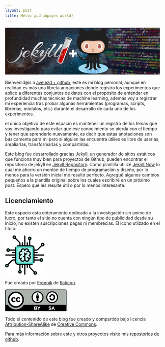 ```yaml
---
layout: post
title: Hello githubpages world!
---
```


![post head](/images/articles/head1.png)

Bienvenid@s a [avelezd + github](https://avelezd.github.io/), este es mi blog personal, aunque en realidad es más una libreta anoaciones donde registro los experimentos que aplico a diferentes conjuntos de datos con el propósito de entender en profundidad muchas técnicas de machine learning, además voy a registrar mi experiencia tras probar algunas herramientas (programas, scripts, librerias, módulos, etc.) durante el desarrollo de cada uno de los experimentos.

el único objetivo de este espacio es mantener un registro de los temas que voy investigando para evitar que ese conocimiento se pierda con el tiempo y tener que aprenderlo nuevamente, es decir que estas anotaciones son básicamente para mi pero si alguien las encuentra útilies es libre de usarlas, ampliarlas, transformarlas y compartirlas.

Este blog fue desarrollado gracias [Jekyll](https://jekyllrb.com/), un generador de sitios estáticos que funciona muy bien para proyectos de Github, pueden encontrar el repositorio de jekyll en [Jekyll Repository](https://github.com/jekyll/jekyll).
Como plantilla utilizé [Jekyll Now](https://github.com/barryclark/jekyll-now) lo cual me ahorro un montón de tiempo de programación y diseño, por lo menos para la versión inicial me resultó perfecto. Agregué algunos cambios pequeños a la plantilla original sobre los cuales escribiré en un próximo post.
Espero que les resulte útil o por lo  menos interesante.


## Licenciamiento

Este espacio esta enteramente dedicado a la investigación sin animo de lucro, por tanto el sitio no cuenta con ningún tipo de publicidad desde su inicio, no existen suscripciones pagas ni membrecias. El icono utlizado en el título:

![blog icon](/images/chip128.png)

Fue creado por [Freepik](https://www.flaticon.com/authors/freepik) de [flaticon](http://www.flaticon.com/).

![cc licence](/images/articles/cc_by_sa.png)

Todo el contenido de este blog fue creado y compartido bajo licencia [Attribution-ShareAlike](https://creativecommons.org/licenses/by-sa/4.0/) de [Creative Commons](https://creativecommons.org/).

Para más información sobre este y otros proyectos visite mis [repostorios de github](https://github.com/avelezd).

